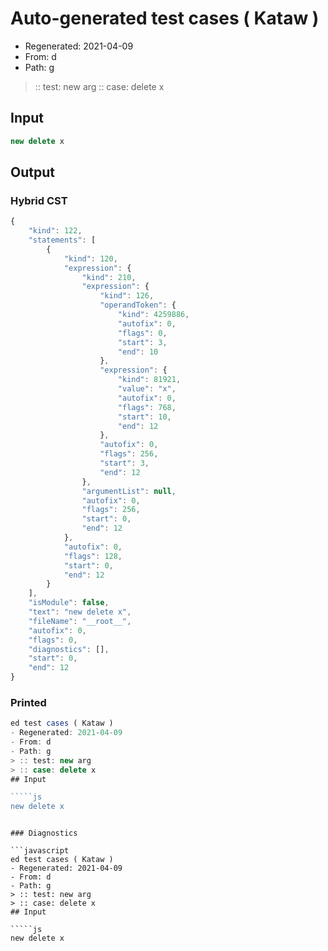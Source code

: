 # Auto-generated test cases ( Kataw )
- Regenerated: 2021-04-09
- From: d
- Path: g
> :: test: new arg
> :: case: delete x
## Input

`````js
new delete x
`````

## Output

### Hybrid CST

```javascript
{
    "kind": 122,
    "statements": [
        {
            "kind": 120,
            "expression": {
                "kind": 210,
                "expression": {
                    "kind": 126,
                    "operandToken": {
                        "kind": 4259886,
                        "autofix": 0,
                        "flags": 0,
                        "start": 3,
                        "end": 10
                    },
                    "expression": {
                        "kind": 81921,
                        "value": "x",
                        "autofix": 0,
                        "flags": 768,
                        "start": 10,
                        "end": 12
                    },
                    "autofix": 0,
                    "flags": 256,
                    "start": 3,
                    "end": 12
                },
                "argumentList": null,
                "autofix": 0,
                "flags": 256,
                "start": 0,
                "end": 12
            },
            "autofix": 0,
            "flags": 128,
            "start": 0,
            "end": 12
        }
    ],
    "isModule": false,
    "text": "new delete x",
    "fileName": "__root__",
    "autofix": 0,
    "flags": 0,
    "diagnostics": [],
    "start": 0,
    "end": 12
}
```

### Printed

```javascript
ed test cases ( Kataw )
- Regenerated: 2021-04-09
- From: d
- Path: g
> :: test: new arg
> :: case: delete x
## Input

`````js
new delete x
`````
```

### Diagnostics

```javascript
ed test cases ( Kataw )
- Regenerated: 2021-04-09
- From: d
- Path: g
> :: test: new arg
> :: case: delete x
## Input

`````js
new delete x
`````
```


